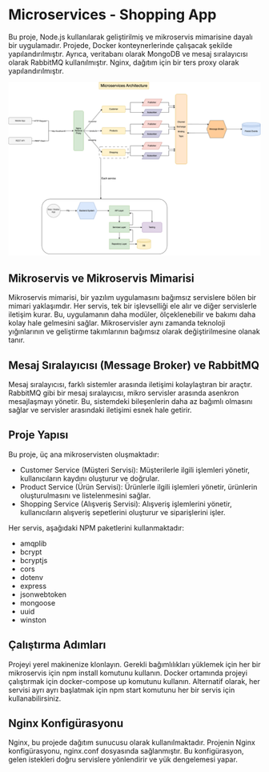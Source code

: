 # Microservices - Shopping App

Bu proje, Node.js kullanılarak geliştirilmiş ve mikroservis mimarisine dayalı bir uygulamadır. Projede, Docker konteynerlerinde çalışacak şekilde yapılandırılmıştır.
Ayrıca, veritabanı olarak MongoDB ve mesaj sıralayıcısı olarak RabbitMQ kullanılmıştır. Nginx, dağıtım için bir ters proxy olarak yapılandırılmıştır.

![](./structure.png)


## Mikroservis ve Mikroservis Mimarisi

Mikroservis mimarisi, bir yazılım uygulamasını bağımsız servislere bölen bir mimari yaklaşımdır. Her servis, tek bir işlevselliği ele alır ve diğer servislerle iletişim kurar. 
Bu, uygulamanın daha modüler, ölçeklenebilir ve bakımı daha kolay hale gelmesini sağlar. Mikroservisler aynı zamanda teknoloji yığınlarının ve geliştirme takımlarının bağımsız olarak değiştirilmesine olanak tanır.

## Mesaj Sıralayıcısı (Message Broker) ve RabbitMQ

Mesaj sıralayıcısı, farklı sistemler arasında iletişimi kolaylaştıran bir araçtır. RabbitMQ gibi bir mesaj sıralayıcısı, mikro servisler arasında asenkron mesajlaşmayı yönetir. 
Bu, sistemdeki bileşenlerin daha az bağımlı olmasını sağlar ve servisler arasındaki iletişimi esnek hale getirir.

## Proje Yapısı

Bu proje, üç ana mikroservisten oluşmaktadır:

- Customer Service (Müşteri Servisi): Müşterilerle ilgili işlemleri yönetir, kullanıcıların kaydını oluşturur ve doğrular.
- Product Service (Ürün Servisi): Ürünlerle ilgili işlemleri yönetir, ürünlerin oluşturulmasını ve listelenmesini sağlar.
- Shopping Service (Alışveriş Servisi): Alışveriş işlemlerini yönetir, kullanıcıların alışveriş sepetlerini oluşturur ve siparişlerini işler.

Her servis, aşağıdaki NPM paketlerini kullanmaktadır:

- amqplib
- bcrypt
- bcryptjs
- cors
- dotenv
- express
- jsonwebtoken
- mongoose
- uuid
- winston

## Çalıştırma Adımları

Projeyi yerel makinenize klonlayın.
Gerekli bağımlılıkları yüklemek için her bir mikroservis için npm install komutunu kullanın.
Docker ortamında projeyi çalıştırmak için docker-compose up komutunu kullanın.
Alternatif olarak, her servisi ayrı ayrı başlatmak için npm start komutunu her bir servis için kullanabilirsiniz.

## Nginx Konfigürasyonu

Nginx, bu projede dağıtım sunucusu olarak kullanılmaktadır. Projenin Nginx konfigürasyonu, nginx.conf dosyasında sağlanmıştır. Bu konfigürasyon, gelen istekleri doğru servislere yönlendirir ve yük dengelemesi yapar.

